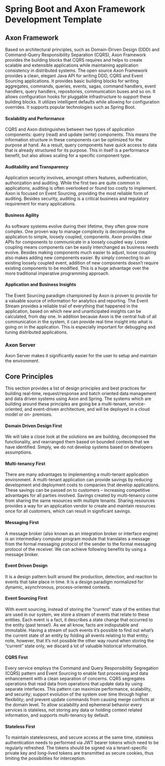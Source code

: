 # Spring Boot and Axon Framework Development Template

## Axon Framework
Based on architectural principles, such as Domain-Driven Design (DDD) and Command-Query Responsibility Separation (CQRS), Axon Framework provides the building blocks that CQRS requires and helps to create scalable and extensible applications while maintaining application consistency in distributed systems. The open source Axon Framework provides a clean, elegant Java API for writing DDD, CQRS and Event Sourcing applications. It provides basic building blocks for writing aggregates, commands, queries, events, sagas, command handlers, event handlers, query handlers, repositories, communication buses and so on. It allows configuration hooks for pluggable infrastructure to support these building blocks. It utilizes intelligent defaults while allowing for configuration overrides. It supports popular technologies such as Spring Boot.
#### Scalability and Performance
CQRS and Axon distinguishes between two types of application components: query (read) and update (write) components. This means the information structure in these components can be optimized for the purpose at hand. As a result, query components have quick access to data that is already structured for its purpose. This in itself is a performance benefit, but also allows scaling for a specific component type.

#### Auditability and Transparency 
Application security involves, amongst others features, authentication, authorization and auditing. While the first two are quite common in applications, auditing is often overlooked or found too costly to implement. Axon is focused on Event Sourcing, providing the most reliable form of auditing. Besides security, auditing is a critical business and regulatory requirement for many applications.

#### Business Agility 
As software systems evolve during their lifetime, they often grow more complex. One proven way to manage complexity is decomposing the application to simple, loosely coupled, components. Axon provides clear APIs for components to communicate in a loosely coupled way. Loose coupling means components can be easily interchanged as business needs evolve. Besides making components much easier to adjust, loose coupling also makes adding new components easier. By simply connecting to an existing loosely coupled event, addition of new components doesn’t require existing components to be modified. This is a huge advantage over the more traditional imperative programming approach.

#### Application and Business Insights
The Event Sourcing paradigm championed by Axon is proven to provide for a valuable source of information for analytics and reporting. The Event Stream provides a reliable trail of everything that happened in the application, based on which new and unanticipated insights can be calculated, from day one. In addition because Axon is the central hub of all communication in the system, it can provide real time insight into what is going on in the application. This is especially important for debugging and tuning distributed applications.

### Axon Server
Axon Server makes it significantly easier for the user to setup and maintain the environment. 



## Core Principles
This section provides a list of design principles and best practices for building real-time, request/response and batch
oriented data management and data driven systems using Axon and Spring. The systems which are building around these principles are going be a multi-tenant, service-oriented, and event-driven architecture, and will be deployed in a cloud model or on-
premises.

#### Domain Driven Design First
We will take a close look at the solutions we are building, decomposed the functionality, and rearranged them based
on bounded contexts that we have identified. Simply, we do not develop systems based on developers assumptions.

#### Multi-tenancy First
There are many advantages to implementing a multi-tenant application environment. A multi-tenant application can
provide savings by reducing development and deployment costs to companies that develop applications. These savings
can be passed on to customers – increasing competitive advantages for all parties involved.
Savings created by multi-tenancy come from sharing the same resources with multiple tenants. Sharing resources
provides a way for an application vendor to create and maintain resources once for all customers, which can result in
significant savings.

#### Messaging First
A message broker (also known as an integration broker or interface engine) is an intermediary computer program
module that translates a message from the formal messaging protocol of the sender to the formal messaging protocol
of the receiver. We can achieve following benefits by using a message broker.

#### Event Driven Design
It is a design pattern built around the production, detection, and reaction to events that take place in time. It is a
design paradigm normalized for dynamic, asynchronous, process-oriented contexts.

#### Event Sourcing First 
With event sourcing, instead of storing the “current” state of the entities that are used in our system, we store a
stream of events that relate to these entities. Each event is a fact, it describes a state change that occurred to the
entity (past tense!). As we all know, facts are indisputable and immutable.
Having a stream of such events it’s possible to find out what’s the current state of an entity by folding all events
relating to that entity; note, however, that it’s not possible the other way round when storing the “current” state only,
we discard a lot of valuable historical information.

#### CQRS First 
Every service employs the Command and Query Responsibility Segregation (CQRS) pattern and Event Sourcing to
enable fast processing and data enhancement with a clean separation of concerns. CQRS segregates operations that
read data from operations that update data by using separate interfaces.
This pattern can maximize performance, scalability, and security; support evolution of the system over time through
higher flexibility; and prevent update commands from causing merge conflicts at the domain level. To allow scalability
and ephemeral behavior every services is stateless, not storing any data or holding context related information, and
supports multi-tenancy by default.

#### Stateless First
To maintain statelessness, and secure access at the same time, stateless authentication needs to performed via JWT
bearer tokens which need to be regularly refreshed. The tokens should be signed via a tenant-specific private key and
long-lived tokens are transmitted as secure cookies, thus limiting the possibilities for interception.
